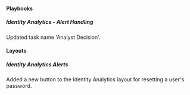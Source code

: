 
#### Playbooks

##### Identity Analytics - Alert Handling

Updated task name 'Analyst Decision'.

#### Layouts

##### Identity Analytics Alerts

Added a new button to the Identity Analytics layout for resetting a user's password.
